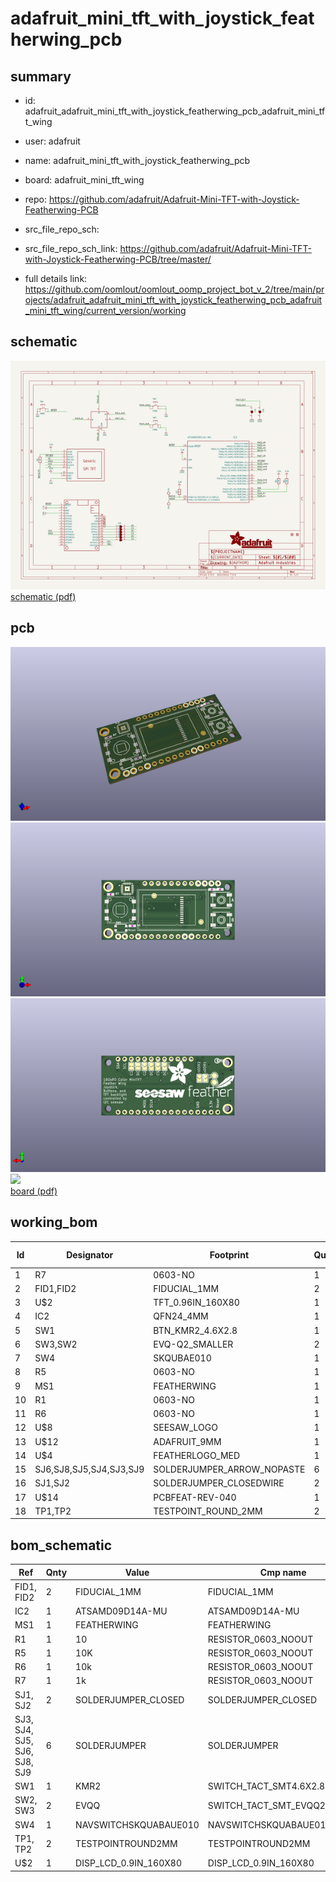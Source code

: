 # adafruit_mini_tft_with_joystick_featherwing_pcb
 
## summary 
* id: adafruit_adafruit_mini_tft_with_joystick_featherwing_pcb_adafruit_mini_tft_wing
* user: adafruit
* name: adafruit_mini_tft_with_joystick_featherwing_pcb
* board: adafruit_mini_tft_wing
* repo: https://github.com/adafruit/Adafruit-Mini-TFT-with-Joystick-Featherwing-PCB



* src_file_repo_sch: 
* src_file_repo_sch_link: https://github.com/adafruit/Adafruit-Mini-TFT-with-Joystick-Featherwing-PCB/tree/master/
* full details link: https://github.com/oomlout/oomlout_oomp_project_bot_v_2/tree/main/projects/adafruit_adafruit_mini_tft_with_joystick_featherwing_pcb_adafruit_mini_tft_wing/current_version/working  

## schematic  
![](working_schematic_600.png)  
[schematic (pdf)](working_schematic.pdf)  

## pcb  
![](working_3d_600.png) 
![](working_3d_front_600.png)  
![](working_3d_back_600.png)  
![](working_600.png)  
[board (pdf)](working.pdf)  

## working_bom
| Id | Designator | Footprint | Quantity | Designation | Supplier and ref |  | None | 
| --- | --- | --- | --- | --- | --- | --- | --- | 
| 1 | R7 | 0603-NO | 1 | 1k |  |  | [''] | 
| 2 | FID1,FID2 | FIDUCIAL_1MM | 2 | FIDUCIAL_1MM |  |  | [''] | 
| 3 | U$2 | TFT_0.96IN_160X80 | 1 | DISP_LCD_0.9IN_160X80 |  |  | [''] | 
| 4 | IC2 | QFN24_4MM | 1 | ATSAMD09D14A-MU |  |  | [''] | 
| 5 | SW1 | BTN_KMR2_4.6X2.8 | 1 | KMR2 |  |  | [''] | 
| 6 | SW3,SW2 | EVQ-Q2_SMALLER | 2 | EVQQ |  |  | [''] | 
| 7 | SW4 | SKQUBAE010 | 1 | NAVSWITCHSKQUABAUE010 |  |  | [''] | 
| 8 | R5 | 0603-NO | 1 | 10K |  |  | [''] | 
| 9 | MS1 | FEATHERWING | 1 | FEATHERWING |  |  | [''] | 
| 10 | R1 | 0603-NO | 1 | 10 |  |  | [''] | 
| 11 | R6 | 0603-NO | 1 | 10k |  |  | [''] | 
| 12 | U$8 | SEESAW_LOGO | 1 |  |  |  | [''] | 
| 13 | U$12 | ADAFRUIT_9MM | 1 |  |  |  | [''] | 
| 14 | U$4 | FEATHERLOGO_MED | 1 |  |  |  | [''] | 
| 15 | SJ6,SJ8,SJ5,SJ4,SJ3,SJ9 | SOLDERJUMPER_ARROW_NOPASTE | 6 |  |  |  | [''] | 
| 16 | SJ1,SJ2 | SOLDERJUMPER_CLOSEDWIRE | 2 |  |  |  | [''] | 
| 17 | U$14 | PCBFEAT-REV-040 | 1 |  |  |  | [''] | 
| 18 | TP1,TP2 | TESTPOINT_ROUND_2MM | 2 |  |  |  | [''] | 


## bom_schematic
| Ref | Qnty | Value | Cmp name | Footprint | Description | Vendor | DNP | 
| --- | --- | --- | --- | --- | --- | --- | --- | 
| FID1, FID2 | 2 | FIDUCIAL_1MM | FIDUCIAL_1MM | working:FIDUCIAL_1MM |  |  |  | 
| IC2 | 1 | ATSAMD09D14A-MU | ATSAMD09D14A-MU | working:QFN24_4MM |  |  |  | 
| MS1 | 1 | FEATHERWING | FEATHERWING | working:FEATHERWING |  |  |  | 
| R1 | 1 | 10 | RESISTOR_0603_NOOUT | working:0603-NO |  |  |  | 
| R5 | 1 | 10K | RESISTOR_0603_NOOUT | working:0603-NO |  |  |  | 
| R6 | 1 | 10k | RESISTOR_0603_NOOUT | working:0603-NO |  |  |  | 
| R7 | 1 | 1k | RESISTOR_0603_NOOUT | working:0603-NO |  |  |  | 
| SJ1, SJ2 | 2 | SOLDERJUMPER_CLOSED | SOLDERJUMPER_CLOSED | working:SOLDERJUMPER_CLOSEDWIRE |  |  |  | 
| SJ3, SJ4, SJ5, SJ6, SJ8, SJ9 | 6 | SOLDERJUMPER | SOLDERJUMPER | working:SOLDERJUMPER_ARROW_NOPASTE |  |  |  | 
| SW1 | 1 | KMR2 | SWITCH_TACT_SMT4.6X2.8 | working:BTN_KMR2_4.6X2.8 |  |  |  | 
| SW2, SW3 | 2 | EVQQ | SWITCH_TACT_SMT_EVQQ2_SMALL | working:EVQ-Q2_SMALLER |  |  |  | 
| SW4 | 1 | NAVSWITCHSKQUABAUE010 | NAVSWITCHSKQUABAUE010 | working:SKQUBAE010 |  |  |  | 
| TP1, TP2 | 2 | TESTPOINTROUND2MM | TESTPOINTROUND2MM | working:TESTPOINT_ROUND_2MM |  |  |  | 
| U$2 | 1 | DISP_LCD_0.9IN_160X80 | DISP_LCD_0.9IN_160X80 | working:TFT_0.96IN_160X80 |  |  |  | 



